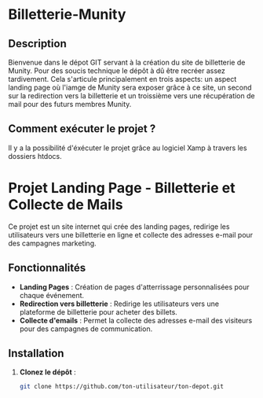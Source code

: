 # Billetterie-Munity
## Description 
Bienvenue dans le dépot GIT servant à la création du site de billetterie de Munity. Pour des soucis technique le dépôt à dû être recréer assez tardivement.
Cela s'articule principalement en trois aspects: un aspect landing page où l'iamge de Munity sera exposer grâce à ce site, un second sur la redirection vers la billetterie et un troissième vers une récupération de mail pour des futurs membres Munity.

## Comment exécuter le projet ?

Il y a la possibilité d'éxécuter le projet grâce au logiciel Xamp à travers les dossiers htdocs.

# Projet Landing Page - Billetterie et Collecte de Mails

Ce projet est un site internet qui crée des landing pages, redirige les utilisateurs vers une billetterie en ligne et collecte des adresses e-mail pour des campagnes marketing.

## Fonctionnalités

- **Landing Pages** : Création de pages d'atterrissage personnalisées pour chaque événement.
- **Redirection vers billetterie** : Redirige les utilisateurs vers une plateforme de billetterie pour acheter des billets.
- **Collecte d'emails** : Permet la collecte des adresses e-mail des visiteurs pour des campagnes de communication.

## Installation

1. **Clonez le dépôt** :
   ```bash
   git clone https://github.com/ton-utilisateur/ton-depot.git
